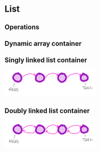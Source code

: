 # List

## Operations

## Dynamic array container

## Singly linked list container

<img src="images/Pasted%20image%2020250314070445.png" width="300">

## Doubly linked list container

<img src="images/Pasted%20image%2020250314070500.png" width="300">
